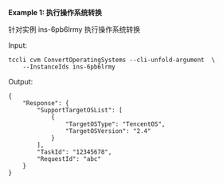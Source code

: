 **Example 1: 执行操作系统转换**

针对实例 ins-6pb6lrmy 执行操作系统转换

Input: 

```
tccli cvm ConvertOperatingSystems --cli-unfold-argument  \
    --InstanceIds ins-6pb6lrmy
```

Output: 
```
{
    "Response": {
        "SupportTargetOSList": [
            {
                "TargetOSType": "TencentOS",
                "TargetOSVersion": "2.4"
            }
        ],
        "TaskId": "12345678",
        "RequestId": "abc"
    }
}
```

